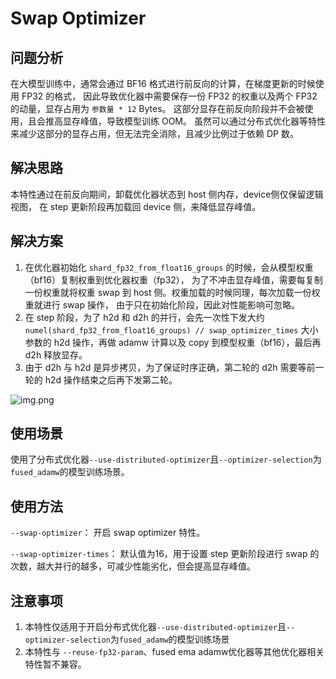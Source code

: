 # Swap Optimizer

## 问题分析

在大模型训练中，通常会通过 BF16 格式进行前反向的计算，在梯度更新的时候使用 FP32 的格式，
因此导致优化器中需要保存一份 FP32 的权重以及两个 FP32 的动量，显存占用为 `参数量 * 12` Bytes。
这部分显存在前反向阶段并不会被使用，且会推高显存峰值，导致模型训练 OOM。
虽然可以通过分布式优化器等特性来减少这部分的显存占用，但无法完全消除，且减少比例过于依赖 DP 数。

## 解决思路

本特性通过在前反向期间，卸载优化器状态到 host 侧内存，device侧仅保留逻辑视图，
在 step 更新阶段再加载回 device 侧，来降低显存峰值。

## 解决方案

1. 在优化器初始化 `shard_fp32_from_float16_groups` 的时候，会从模型权重（bf16）复制权重到优化器权重（fp32），
为了不冲击显存峰值，需要每复制一份权重就将权重 swap 到 host 侧。权重加载的时候同理，每次加载一份权重就进行 swap 操作，
由于只在初始化阶段，因此对性能影响可忽略。
2. 在 step 阶段，为了 h2d 和 d2h 的并行，会先一次性下发大约 `numel(shard_fp32_from_float16_groups) // swap_optimizer_times`
大小参数的 h2d 操作，再做 adamw 计算以及 copy 到模型权重（bf16），最后再 d2h 释放显存。
3. 由于 d2h 与 h2d 是异步拷贝，为了保证时序正确，第二轮的 d2h 需要等前一轮的 h2d 操作结束之后再下发第二轮。

![img.png](../../sources/images/swap-optimizer.png)

## 使用场景

使用了分布式优化器`--use-distributed-optimizer`且`--optimizer-selection`为`fused_adamw`的模型训练场景。

## 使用方法

`--swap-optimizer`： 开启 swap optimizer 特性。

`--swap-optimizer-times`： 默认值为16，用于设置 step 更新阶段进行 swap 的次数，越大并行的越多，可减少性能劣化，但会提高显存峰值。

## 注意事项

1. 本特性仅适用于开启分布式优化器`--use-distributed-optimizer`且`--optimizer-selection`为`fused_adamw`的模型训练场景
2. 本特性与 `--reuse-fp32-param`、fused ema adamw优化器等其他优化器相关特性暂不兼容。
